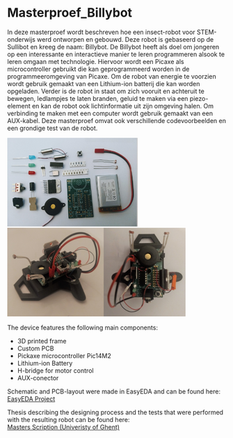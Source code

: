 # Masterproef_Billybot

In deze masterproef wordt beschreven hoe een insect-robot voor STEM-onderwijs werd ontworpen en gebouwd. Deze robot is gebaseerd op de Sullibot en kreeg de naam: Billybot. De Billybot heeft als doel om jongeren op een interessante en interactieve manier te leren programmeren alsook te leren omgaan met technologie. Hiervoor wordt een Picaxe als microcontroller gebruikt die kan geprogrammeerd worden in de programmeeromgeving van Picaxe. Om de robot van energie te voorzien wordt gebruik gemaakt van een Lithium-ion batterij die kan worden opgeladen. Verder is de robot in staat om zich vooruit en achteruit te bewegen, ledlampjes te laten branden, geluid te maken via een piezo-element en kan de robot ook lichtinformatie uit zijn omgeving halen. Om verbinding te maken met een computer wordt gebruik gemaakt van een AUX-kabel. Deze masterproef omvat ook verschillende codevoorbeelden en een grondige test van de robot.

<img src="pictures/assembly.jpg" width="300"> <img src="pictures/billybot.jpg" width="410">

The device features the following main components:

* 3D printed frame
* Custom PCB
* Pickaxe microcontroller Pic14M2
* Lithium-ion Battery
* H-bridge for motor control
* AUX-conector

Schematic and PCB-layout were made in EasyEDA and can be found here: [EasyEDA Project](https://easyeda.com/cissedhoore/thesis)
 
Thesis describing the designing process and the tests that were performed with the resulting robot can be found here:  
 [Masters Scription (Univeristy of Ghent)](https://lib.ugent.be/nl/catalog/rug01:002786081)
